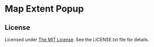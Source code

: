 ﻿Map Extent Popup
================

## License ##
Licensed under [The MIT License](http://opensource.org/licenses/MIT). See the LICENSE.txt file for details.
